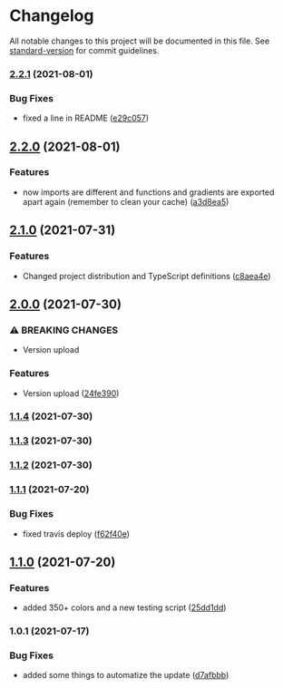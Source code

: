 # Changelog

All notable changes to this project will be documented in this file. See [standard-version](https://github.com/conventional-changelog/standard-version) for commit guidelines.

### [2.2.1](https://github.com/JebBarbas/jebcolors/compare/v2.2.0...v2.2.1) (2021-08-01)


### Bug Fixes

* fixed a line in README ([e29c057](https://github.com/JebBarbas/jebcolors/commit/e29c057c8be4577ef9943927c2e8b8bce77ce69a))

## [2.2.0](https://github.com/JebBarbas/jebcolors/compare/v2.1.0...v2.2.0) (2021-08-01)


### Features

* now imports are different and functions and gradients are exported apart again (remember to clean your cache) ([a3d8ea5](https://github.com/JebBarbas/jebcolors/commit/a3d8ea5657ee1ae07fa187765ce97a227b9f60ba))

## [2.1.0](https://github.com/JebBarbas/jebcolors/compare/v2.0.0...v2.1.0) (2021-07-31)


### Features

* Changed project distribution and TypeScript definitions ([c8aea4e](https://github.com/JebBarbas/jebcolors/commit/c8aea4e320f12531d080d81f98c473d6b99a450d))

## [2.0.0](https://github.com/JebBarbas/jebcolors/compare/v1.1.4...v2.0.0) (2021-07-30)


### ⚠ BREAKING CHANGES

* Version upload

### Features

* Version upload ([24fe390](https://github.com/JebBarbas/jebcolors/commit/24fe390d6ee5f01d76b46adeb09ff3239240d254))

### [1.1.4](https://github.com/JebBarbas/jebcolors/compare/v1.1.3...v1.1.4) (2021-07-30)

### [1.1.3](https://github.com/JebBarbas/jebcolors/compare/v1.1.2...v1.1.3) (2021-07-30)

### [1.1.2](https://github.com/JebBarbas/jebcolors/compare/v1.1.1...v1.1.2) (2021-07-30)

### [1.1.1](https://github.com/JebBarbas/jebcolors/compare/v1.1.0...v1.1.1) (2021-07-20)


### Bug Fixes

* fixed travis deploy ([f62f40e](https://github.com/JebBarbas/jebcolors/commit/f62f40e2b84fabe32e18716963ce639ce947c3a7))

## [1.1.0](https://github.com/JebBarbas/jebcolors/compare/v1.0.1...v1.1.0) (2021-07-20)


### Features

* added 350+ colors and a new testing script ([25dd1dd](https://github.com/JebBarbas/jebcolors/commit/25dd1ddfb1b45ea9bc810735b748d0c47f249da0))

### 1.0.1 (2021-07-17)


### Bug Fixes

* added some things to automatize the update ([d7afbbb](https://github.com/JebBarbas/jebcolors/commit/d7afbbbaadf27b370fda6b589f3396ea84d85670))
